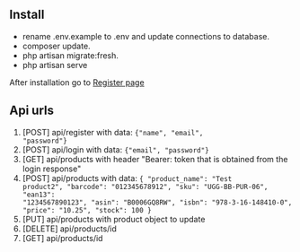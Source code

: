 ## Install
- rename .env.example to .env and update connections to database.
- composer update.
- php artisan migrate:fresh.
- php artisan serve

After installation go to [Register page](http://127.0.0.1/api/register)

## Api urls
1. [POST] api/register with data: <code>{"name", "email", "password"}</code>
2. [POST] api/login with data: <code>{"email", "password"}</code>
3. [GET] api/products with header "Bearer: token that is obtained from the login response"
4. [POST] api/products with data: <code>{
   "product_name": "Test product2",
   "barcode": "012345678912",
   "sku": "UGG-BB-PUR-06",
   "ean13": "1234567890123",
   "asin": "B0006GQ8RW",
   "isbn": "978-3-16-148410-0",
   "price": "10.25",
   "stock": 100
   }</code>
5. [PUT] api/products with product object to update
6. [DELETE] api/products/id
7. [GET] api/products/id
